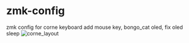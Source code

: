 # zmk-config
zmk config for corne keyboard
add mouse key, bongo_cat oled, fix oled sleep
![corne_layout](https://user-images.githubusercontent.com/94682485/200613809-c7d741c6-08d7-4cc5-82f1-1141c498271f.png)
